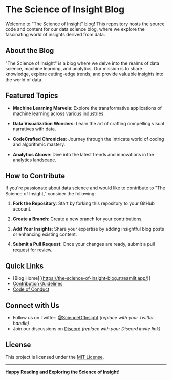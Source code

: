 # The Science of Insight Blog

Welcome to "The Science of Insight" blog! This repository hosts the source code and content for our data science blog, where we explore the fascinating world of insights derived from data.

## About the Blog

"The Science of Insight" is a blog where we delve into the realms of data science, machine learning, and analytics. Our mission is to share knowledge, explore cutting-edge trends, and provide valuable insights into the world of data.

## Featured Topics

- **Machine Learning Marvels**: Explore the transformative applications of machine learning across various industries.
  
- **Data Visualization Wonders**: Learn the art of crafting compelling visual narratives with data.

- **CodeCrafted Chronicles**: Journey through the intricate world of coding and algorithmic mastery.

- **Analytics Alcove**: Dive into the latest trends and innovations in the analytics landscape.

## How to Contribute

If you're passionate about data science and would like to contribute to "The Science of Insight," consider the following:

1. **Fork the Repository**: Start by forking this repository to your GitHub account.

2. **Create a Branch**: Create a new branch for your contributions.

3. **Add Your Insights**: Share your expertise by adding insightful blog posts or enhancing existing content.

4. **Submit a Pull Request**: Once your changes are ready, submit a pull request for review.

## Quick Links

- [Blog Home][(https://the-science-of-insight-blog.streamlit.app/)]
- [Contribution Guidelines](CONTRIBUTING.md)
- [Code of Conduct](CODE_OF_CONDUCT.md)

## Connect with Us

- Follow us on Twitter: [@ScienceOfInsight](#) *(replace with your Twitter handle)*
- Join our discussions on [Discord](#) *(replace with your Discord invite link)*

## License

This project is licensed under the [MIT License](LICENSE).

---

**Happy Reading and Exploring the Science of Insight!**

